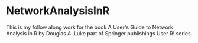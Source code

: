 # NetworkAnalysisInR
This is my follow along work for the book
A User's Guide to Network Analysis in R by Douglas A. Luke
part of Springer publishings User R! series.
